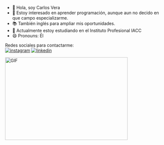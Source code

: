 - 👋 Hola, soy Carlos Vera
- 👀 Estoy interesado en aprender programación, aunque aun no decido en que campo especializarme.
- 📚 También inglés para ampliar mis oportunidades.
- 🌱 Actualmente estoy estudiando en el Instituto Profesional IACC
- 😄 Pronouns: Él

Redes sociales para contactarme: </br>
  <a href="https://www.instagram.com/travelingcatcode/"><img src="https://img.icons8.com/color/96/000000/instagram-new.png" alt="instagram"/></a>
   <a href="https://www.linkedin.com/in/carlos-vera-v-056337328/"><img src="https://img.icons8.com/color/96/000000/linkedin.png" alt="linkedin"/></a>

<img align="center" top="500" height="270" width="400" alt="GIF" src="https://camo.githubusercontent.com/2a85a3fe4bc2747c3d6114596fbecf23279aacbc4ad08977c7e2e5ab86d2691d/68747470733a2f2f63646e2e6472696262626c652e636f6d2f75736572732f313237373331322f73637265656e73686f74732f31343733333239382f6d656469612f33396231303435653539333733373538376464363065343263383432326431662e676966">
